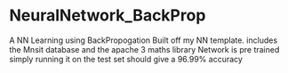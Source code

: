 # NeuralNetwork_BackProp
 A NN Learning using BackPropogation Built off my NN template. includes the Mnsit database and the apache 3 maths library
Network is pre trained simply running it on the test set should give a 96.99% accuracy 
